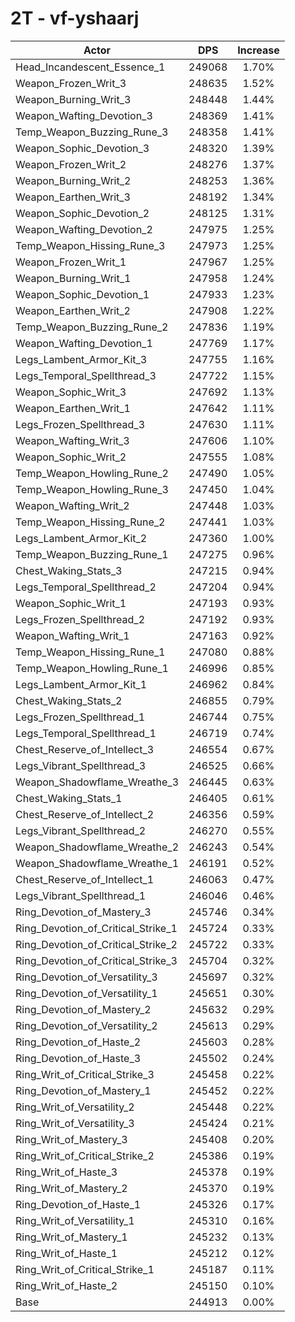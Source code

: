 # 2T - vf-yshaarj
| Actor | DPS | Increase |
|---|:---:|:---:|
|Head_Incandescent_Essence_1|249068|1.70%|
|Weapon_Frozen_Writ_3|248635|1.52%|
|Weapon_Burning_Writ_3|248448|1.44%|
|Weapon_Wafting_Devotion_3|248369|1.41%|
|Temp_Weapon_Buzzing_Rune_3|248358|1.41%|
|Weapon_Sophic_Devotion_3|248320|1.39%|
|Weapon_Frozen_Writ_2|248276|1.37%|
|Weapon_Burning_Writ_2|248253|1.36%|
|Weapon_Earthen_Writ_3|248192|1.34%|
|Weapon_Sophic_Devotion_2|248125|1.31%|
|Weapon_Wafting_Devotion_2|247975|1.25%|
|Temp_Weapon_Hissing_Rune_3|247973|1.25%|
|Weapon_Frozen_Writ_1|247967|1.25%|
|Weapon_Burning_Writ_1|247958|1.24%|
|Weapon_Sophic_Devotion_1|247933|1.23%|
|Weapon_Earthen_Writ_2|247908|1.22%|
|Temp_Weapon_Buzzing_Rune_2|247836|1.19%|
|Weapon_Wafting_Devotion_1|247769|1.17%|
|Legs_Lambent_Armor_Kit_3|247755|1.16%|
|Legs_Temporal_Spellthread_3|247722|1.15%|
|Weapon_Sophic_Writ_3|247692|1.13%|
|Weapon_Earthen_Writ_1|247642|1.11%|
|Legs_Frozen_Spellthread_3|247630|1.11%|
|Weapon_Wafting_Writ_3|247606|1.10%|
|Weapon_Sophic_Writ_2|247555|1.08%|
|Temp_Weapon_Howling_Rune_2|247490|1.05%|
|Temp_Weapon_Howling_Rune_3|247450|1.04%|
|Weapon_Wafting_Writ_2|247448|1.03%|
|Temp_Weapon_Hissing_Rune_2|247441|1.03%|
|Legs_Lambent_Armor_Kit_2|247360|1.00%|
|Temp_Weapon_Buzzing_Rune_1|247275|0.96%|
|Chest_Waking_Stats_3|247215|0.94%|
|Legs_Temporal_Spellthread_2|247204|0.94%|
|Weapon_Sophic_Writ_1|247193|0.93%|
|Legs_Frozen_Spellthread_2|247192|0.93%|
|Weapon_Wafting_Writ_1|247163|0.92%|
|Temp_Weapon_Hissing_Rune_1|247080|0.88%|
|Temp_Weapon_Howling_Rune_1|246996|0.85%|
|Legs_Lambent_Armor_Kit_1|246962|0.84%|
|Chest_Waking_Stats_2|246855|0.79%|
|Legs_Frozen_Spellthread_1|246744|0.75%|
|Legs_Temporal_Spellthread_1|246719|0.74%|
|Chest_Reserve_of_Intellect_3|246554|0.67%|
|Legs_Vibrant_Spellthread_3|246525|0.66%|
|Weapon_Shadowflame_Wreathe_3|246445|0.63%|
|Chest_Waking_Stats_1|246405|0.61%|
|Chest_Reserve_of_Intellect_2|246356|0.59%|
|Legs_Vibrant_Spellthread_2|246270|0.55%|
|Weapon_Shadowflame_Wreathe_2|246243|0.54%|
|Weapon_Shadowflame_Wreathe_1|246191|0.52%|
|Chest_Reserve_of_Intellect_1|246063|0.47%|
|Legs_Vibrant_Spellthread_1|246046|0.46%|
|Ring_Devotion_of_Mastery_3|245746|0.34%|
|Ring_Devotion_of_Critical_Strike_1|245724|0.33%|
|Ring_Devotion_of_Critical_Strike_2|245722|0.33%|
|Ring_Devotion_of_Critical_Strike_3|245704|0.32%|
|Ring_Devotion_of_Versatility_3|245697|0.32%|
|Ring_Devotion_of_Versatility_1|245651|0.30%|
|Ring_Devotion_of_Mastery_2|245632|0.29%|
|Ring_Devotion_of_Versatility_2|245613|0.29%|
|Ring_Devotion_of_Haste_2|245603|0.28%|
|Ring_Devotion_of_Haste_3|245502|0.24%|
|Ring_Writ_of_Critical_Strike_3|245458|0.22%|
|Ring_Devotion_of_Mastery_1|245452|0.22%|
|Ring_Writ_of_Versatility_2|245448|0.22%|
|Ring_Writ_of_Versatility_3|245424|0.21%|
|Ring_Writ_of_Mastery_3|245408|0.20%|
|Ring_Writ_of_Critical_Strike_2|245386|0.19%|
|Ring_Writ_of_Haste_3|245378|0.19%|
|Ring_Writ_of_Mastery_2|245370|0.19%|
|Ring_Devotion_of_Haste_1|245326|0.17%|
|Ring_Writ_of_Versatility_1|245310|0.16%|
|Ring_Writ_of_Mastery_1|245232|0.13%|
|Ring_Writ_of_Haste_1|245212|0.12%|
|Ring_Writ_of_Critical_Strike_1|245187|0.11%|
|Ring_Writ_of_Haste_2|245150|0.10%|
|Base|244913|0.00%|
